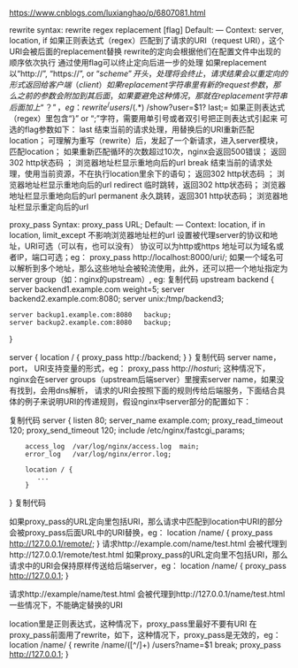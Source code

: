 https://www.cnblogs.com/luxianghao/p/6807081.html


rewrite
syntax: rewrite regex replacement [flag]
Default: —
Context: server, location, if
如果正则表达式（regex）匹配到了请求的URI（request URI），这个URI会被后面的replacement替换
rewrite的定向会根据他们在配置文件中出现的顺序依次执行
通过使用flag可以终止定向后进一步的处理
如果replacement以“http://”, “https://”, or “$scheme”开头，处理将会终止，请求结果会以重定向的形式返回给客户端（client）
如果replacement字符串里有新的request参数，那么之前的参数会附加到其后面，如果要避免这种情况，那就在replacement字符串后面加上“？”，eg：
 rewrite ^/users/(.*)$ /show?user=$1? last;=
如果正则表达式（regex）里包含“}” or “;”字符，需要用单引号或者双引号把正则表达式引起来
可选的flag参数如下：
last
结束当前的请求处理，用替换后的URI重新匹配location；
可理解为重写（rewrite）后，发起了一个新请求，进入server模块，匹配location；
如果重新匹配循环的次数超过10次，nginx会返回500错误；
返回302 http状态码 ；
浏览器地址栏显示重地向后的url
break
结束当前的请求处理，使用当前资源，不在执行location里余下的语句；
返回302 http状态码 ；
浏览器地址栏显示重地向后的url
 redirect
临时跳转，返回302 http状态码；
浏览器地址栏显示重地向后的url
permanent
永久跳转，返回301 http状态码；
浏览器地址栏显示重定向后的url
 

proxy_pass
Syntax:    proxy_pass URL;
Default:    —
Context:    location, if in location, limit_except
不影响浏览器地址栏的url
设置被代理server的协议和地址，URI可选（可以有，也可以没有）
协议可以为http或https
地址可以为域名或者IP，端口可选；eg：
 proxy_pass http://localhost:8000/uri/;
 如果一个域名可以解析到多个地址，那么这些地址会被轮流使用，此外，还可以把一个地址指定为 server group（如：nginx的upstream）, eg:
复制代码
upstream backend {
    server backend1.example.com       weight=5;
    server backend2.example.com:8080;
    server unix:/tmp/backend3;
 
    server backup1.example.com:8080   backup;
    server backup2.example.com:8080   backup;
}
 
server {
    location / {
        proxy_pass http://backend;
    }
}
复制代码
server name， port， URI支持变量的形式，eg：
proxy_pass http://$host$uri;
这种情况下，nginx会在server groups（upstream后端server）里搜索server name，如果没有找到，会用dns解析，
请求的URI会按照下面的规则传给后端服务，下面结合具体的例子来说明URI的传递规则，假设nginx中server部分的配置如下：

复制代码
   server {
        listen       80;
        server_name example.com;
        proxy_read_timeout 120;
        proxy_send_timeout 120;
        include /etc/nginx/fastcgi_params;

        access_log  /var/log/nginx/access.log  main;
        error_log   /var/log/nginx/error.log;

        location / {
           ...
        }

}
复制代码
 

如果proxy_pass的URL定向里包括URI，那么请求中匹配到location中URI的部分会被proxy_pass后面URL中的URI替换，eg：
location /name/ {
    proxy_pass http://127.0.0.1/remote/;
}
请求http://example.com/name/test.html 会被代理到http://127.0.0.1/remote/test.html
如果proxy_pass的URL定向里不包括URI，那么请求中的URI会保持原样传送给后端server，eg：
location /name/ {
    proxy_pass http://127.0.0.1;
}

请求http://example/name/test.html 会被代理到http://127.0.0.1/name/test.html
 一些情况下，不能确定替换的URI

location里是正则表达式，这种情况下，proxy_pass里最好不要有URI
在proxy_pass前面用了rewrite，如下，这种情况下，proxy_pass是无效的，eg：
location /name/ {
    rewrite    /name/([^/]+) /users?name=$1 break;
    proxy_pass http://127.0.0.1;
}